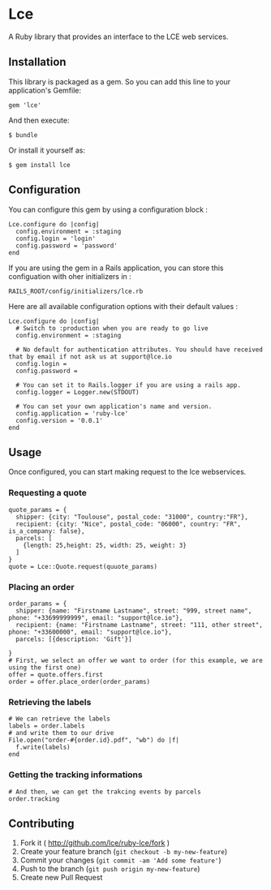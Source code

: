 # Lce

A Ruby library that provides an interface to the LCE web services.

## Installation

This library is packaged as a gem. So you can add this line to your application's Gemfile:

    gem 'lce'

And then execute:

    $ bundle

Or install it yourself as:

    $ gem install lce
    
## Configuration

You can configure this gem by using a configuration block :

    Lce.configure do |config|
      config.environment = :staging
      config.login = 'login'
      config.password = 'password'
    end

If you are using the gem in a Rails application, you can store this configuation with oher initializers in : 

    RAILS_ROOT/config/initializers/lce.rb
    
Here are all available configuration options with their default values : 

    Lce.configure do |config|
      # Switch to :production when you are ready to go live
      config.environment = :staging 

      # No default for authentication attributes. You should have received that by email if not ask us at support@lce.io
      config.login = 
      config.password =

      # You can set it to Rails.logger if you are using a rails app.
      config.logger = Logger.new(STDOUT)

      # You can set your own application's name and version.
      config.application = 'ruby-lce' 
      config.version = '0.0.1'
    end

## Usage

Once configured, you can start making request to the lce webservices.

### Requesting a quote

    quote_params = {
      shipper: {city: "Toulouse", postal_code: "31000", country:"FR"},
      recipient: {city: "Nice", postal_code: "06000", country: "FR", is_a_company: false},
      parcels: [
        {length: 25,height: 25, width: 25, weight: 3}
      ]
    }
    quote = Lce::Quote.request(quuote_params)

### Placing an order

    order_params = {
      shipper: {name: "Firstname Lastname", street: "999, street name", phone: "+33699999999", email: "support@lce.io"},
      recipient: {name: "Firstname Lastname", street: "111, other street", phone: "+33600000", email: "support@lce.io"},
      parcels: [{description: 'Gift'}]

    }
    # First, we select an offer we want to order (for this example, we are using the first one)
    offer = quote.offers.first
    order = offer.place_order(order_params)

### Retrieving the labels

    # We can retrieve the labels
    labels = order.labels
    # and write them to our drive
    File.open("order-#{order.id}.pdf", "wb") do |f|
      f.write(labels)
    end  

### Getting the tracking informations
    
    # And then, we can get the trakcing events by parcels
    order.tracking

## Contributing

1. Fork it ( http://github.com/lce/ruby-lce/fork )
2. Create your feature branch (`git checkout -b my-new-feature`)
3. Commit your changes (`git commit -am 'Add some feature'`)
4. Push to the branch (`git push origin my-new-feature`)
5. Create new Pull Request
